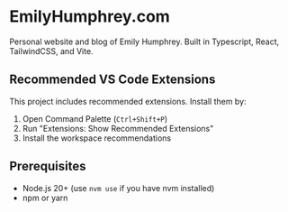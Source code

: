 # EmilyHumphrey.com

Personal website and blog of Emily Humphrey. Built in Typescript, React, TailwindCSS, and Vite. 

## Recommended VS Code Extensions
This project includes recommended extensions. Install them by:
1. Open Command Palette (`Ctrl+Shift+P`)
2. Run "Extensions: Show Recommended Extensions"
3. Install the workspace recommendations

## Prerequisites
- Node.js 20+ (use `nvm use` if you have nvm installed)
- npm or yarn